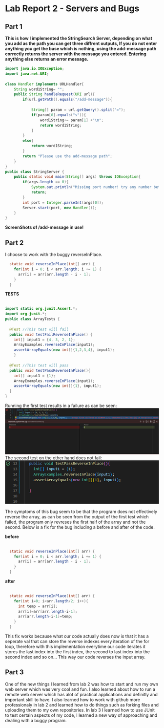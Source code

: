 # Lab Report 2 - Servers and Bugs 

## Part 1
**This is how I implemented the StringSearch Server, depending on what you add as the path you can get three diffrent outputs, If you do not enter anything you get the base which is nothing, using the add-message path correctly returns the server with the message you entered. Entering anything else returns an error message.**


```java
import java.io.IOException;
import java.net.URI;

class Handler implements URLHandler{
    String word1String= "";
    public String handleRequest(URI url){
        if(url.getPath().equals("/add-message")){
            
            String[] param = url.getQuery().split("=");
            if(param[0].equals("s")){
                word1String+= param[1] +"\n";
                return word1String;
            }
        }
        else{
            return word1String;
        }
        return "Please use the add-message path";
    }
}
public class StringServer {
    public static void main(String[] args) throws IOException{
        if(args.length == 0){
            System.out.println("Missing port number! try any number between 1024 and 49151");
            return;
        }
        int port = Integer.parseInt(args[0]);
        Server.start(port, new Handler());
    }
}
```
**ScreenShots of /add-message in use!**




## Part 2
I choose to work with the buggy reverseInPlace.

~~~java
  static void reverseInPlace(int[] arr) {
    for(int i = 0; i < arr.length; i += 1) {
      arr[i] = arr[arr.length - i - 1];
    }
  }
~~~

**TESTS**

~~~ java

import static org.junit.Assert.*;
import org.junit.*;
public class ArrayTests {

  @Test //This test will fail
  public void testFailReverseInPlace() {
    int[] input1 = {4, 3, 2, 1};
    ArrayExamples.reverseInPlace(input1);
    assertArrayEquals(new int[]{1,2,3,4}, input1);
	}
  
  @Test //This test will pass
  public void testPassReverseInPlace(){
    int[] input1 = {1};
    ArrayExamples.reverseInPlace(input1);
    assertArrayEquals(new int[]{1}, input1);
  }
}

~~~
Running the first test results in a failure as can be seen:
![image](fail.png)
The second test on the other hand does not fail:
![image](pass.png)

The symptoms of this bug seem to be that the program does not effectively reverse the array, as can be seen from the output of the first test which failed, the program only revreses the first half of the array and not the second. Below is a fix for the bug including a before and after of the code. 

**before**

```java

  static void reverseInPlace(int[] arr) {
    for(int i = 0; i < arr.length; i += 1) {
      arr[i] = arr[arr.length - i - 1];
    }
  }

```

**after**
```java

  static void reverseInPlace(int[] arr) {
    for(int i=0; i<arr.length/2; i++){
      int temp = arr[i];
      arr[i]=arr[arr.length-i-1];
      arr[arr.length-i-1]=temp;
    }
  }

```

This fix works because what our code actually does now is that it has a seperate val that can store the reverse indexes every iteration of the for loop, therefore with this implementation everytime our code iterates it stores the last index into the first index, the second to last index into the second index and so on...
This way our code reverses the input array. 



## Part 3
One of the new things I learned from lab 2 was how to start and run my own web server which was very cool and fun. I also learned about how to run a remote web server which has alot of practical applications and definitly and important skill to have. I also learned how to work with github more professionaly in lab 2 and learned how to do things such as forking files and uploading them to my own repositories.  In lab 3 I learned how to use JUnit to test certain aspects of my code, I learned a new way of approaching and dealing with a buggy program. 

